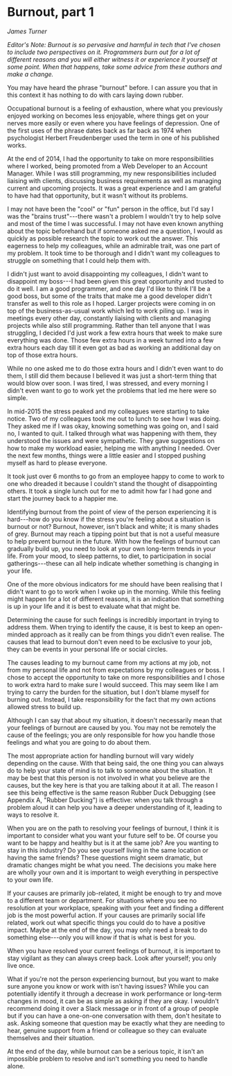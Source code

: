# Burnout, part 1

_James Turner_

_Editor's Note: Burnout is so pervasive and harmful in tech that I've chosen to include two perspectives on it. Programmers burn out for a lot of different reasons and you will either witness it or experience it yourself at some point. When that happens, take some advice from these authors and make a change._

You may have heard the phrase "burnout" before. I can assure you that in this context it has nothing
to do with cars laying down rubber.

Occupational burnout is a feeling of exhaustion, where what you previously enjoyed working on
becomes less enjoyable, where things get on your nerves more easily or even where you have
feelings of depression. One of the first uses of the phrase dates back as far back as 1974 when
psychologist Herbert Freudenberger used the term in one of his published works.

At the end of 2014, I had the opportunity to take on more responsibilities where I worked, being
promoted from a Web Developer to an Account Manager. While I was still programming, my
new responsibilities included liaising with clients, discussing business requirements as well as
managing current and upcoming projects. It was a great experience and I am grateful to have had that
opportunity, but it wasn't without its problems.

I may not have been the "cool" or "fun" person in the office, but I'd say I was the "brains trust"---there 
wasn't a problem I wouldn't try to help solve and most of the time I was successful. I may not
have even known anything about the topic beforehand but if someone asked me a question, I would
as quickly as possible research the topic to work out the answer. This eagerness to help my
colleagues, while an admirable trait, was one part of my problem. It took time to be thorough and I
didn't want my colleagues to struggle on something that I could help them with.

I didn't just want to avoid disappointing my colleagues, I didn't want to disappoint my boss---I had
been given this great opportunity and trusted to do it well. I am a good programmer, and one day I'd
like to think I'll be a good boss, but some of the traits that make me a good developer didn't transfer as
well to this role as I hoped. Larger projects were coming in on top of the business-as-usual work
which led to work piling up. I was in meetings every other day, constantly liaising with clients and
managing projects while also still programming. Rather than tell anyone that I was struggling, I
decided I'd just work a few extra hours that week to make sure everything was done. Those few extra
hours in a week turned into a few extra hours each day till it even got as bad as working an
additional day on top of those extra hours.

While no one asked me to do those extra hours and I didn't even want to do them, I still did them
because I believed it was just a short-term thing that would blow over soon. I was tired, I was
stressed, and every morning I didn't even want to go to work yet the problems that led me here
were so simple.

In mid-2015 the stress peaked and my colleagues were starting to take notice. Two of my
colleagues took me out to lunch to see how I was doing. They asked me if I was okay, knowing
something was going on, and I said no, I wanted to quit. I talked through what was happening with
them, they understood the issues and were sympathetic. They gave suggestions on how to make my
workload easier, helping me with anything I needed. Over the next few months, things were a little
easier and I stopped pushing myself as hard to please everyone.

It took just over 6 months to go from an employee happy to come to work to one who
dreaded it because I couldn't stand the thought of disappointing others. It took a single lunch out for
me to admit how far I had gone and start the journey back to a happier me.

Identifying burnout from the point of view of the person experiencing it is hard---how do you know
if the stress you're feeling about a situation is burnout or not? Burnout, however, isn't black and white;
it is many shades of grey. Burnout may reach a tipping point but that is not a useful measure to
help prevent burnout in the future. With how the feelings of burnout can gradually build up, you
need to look at your own long-term trends in your life. From your mood, to sleep patterns, to diet,
to participation in social gatherings---these can all help indicate whether something is changing in
your life.

One of the more obvious indicators for me should have been realising that I didn't want to go to
work when I woke up in the morning. While this feeling might happen for a lot of different reasons,
it is an indication that something is up in your life and it is best to evaluate what that might be.

Determining the cause for such feelings is incredibly important in trying to address them.
When trying to identify the cause, it is best to keep an open-minded approach as it really can be
from things you didn't even realise. The causes that lead to burnout don't even need to be exclusive
to your job, they can be events in your personal life or social circles.

The causes leading to my burnout came from my actions at my job, not from my personal life and
not from expectations by my colleagues or boss. I chose to accept the opportunity to take on more
responsibilities and I chose to work extra hard to make sure I would succeed. This may seem like I
am trying to carry the burden for the situation, but I don't blame myself for burning out.
Instead, I take responsibility for the fact that my own actions allowed stress to build up.

Although I can say that about my situation, it doesn't necessarily mean that your feelings of
burnout are caused by you. You may not be remotely the cause of the feelings; you are only
responsible for how you handle those feelings and what you are going to do about them.

The most appropriate action for handling burnout will vary widely depending on the cause. With
that being said, the one thing you can always do to help your state of mind is to talk to someone
about the situation. It may be best that this person is not involved in what you believe are the
causes, but the key here is that you are talking about it at all. The reason I see this being effective is
the same reason Rubber Duck Debugging (see Appendix A, "Rubber Ducking") is effective: when you talk through a problem aloud it can
help you have a deeper understanding of it, leading to ways to resolve it.

When you are on the path to resolving your feelings of burnout, I think it is important to consider
what you want your future self to be. Of course you want to be happy and healthy but is it at the
same job? Are you wanting to stay in this industry? Do you see yourself living in the same location or having the
same friends? These questions might seem dramatic, but dramatic changes might be what you
need. The decisions you make here are wholly your own and it is important to weigh
everything in perspective to your own life.

If your causes are primarily job-related, it might be enough to try and move to a different team or
department. For situations where you see no resolution at your workplace, speaking with your feet
and finding a different job is the most powerful action. If your causes are primarily social life
related, work out what specific things you could do to have a positive impact. Maybe at
the end of the day, you may only need a break to do something else---only you will know if that is
what is best for you.

When you have resolved your current feelings of burnout, it is important to stay vigilant as they can
always creep back. Look after yourself; you only live once.

What if you're not the person experiencing burnout, but you want to make sure anyone you
know or work with isn't having issues? While you can potentially identify it through a decrease in
work performance or long-term changes in mood, it can be as simple as asking if they are okay. I
wouldn't recommend doing it over a Slack message or in front of a group of people but if you can
have a one-on-one conversation with them, don't hesitate to ask. Asking someone that question
may be exactly what they are needing to hear, genuine support from a friend or colleague so they
can evaluate themselves and their situation.

At the end of the day, while burnout can be a serious topic, it isn't an impossible problem to
resolve and isn't something you need to handle alone.
